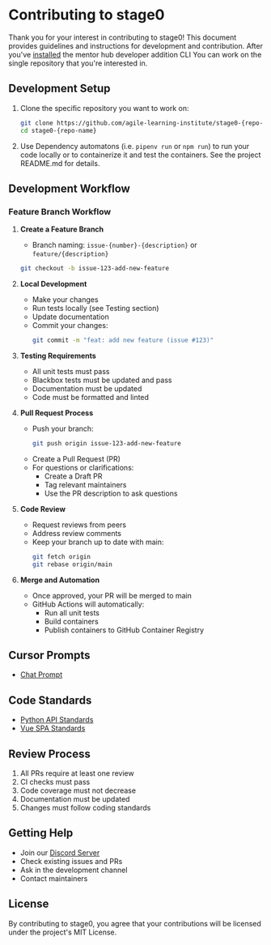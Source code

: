# Contributing to stage0

Thank you for your interest in contributing to stage0! This document provides guidelines and instructions for development and contribution. After you've [installed](./installation.md) the mentor hub developer addition CLI You can work on the single repository that you're interested in.

## Development Setup

1. Clone the specific repository you want to work on:
   ```bash
   git clone https://github.com/agile-learning-institute/stage0-{repo-name}.git
   cd stage0-{repo-name}
   ```

3. Use Dependency automatons (i.e. ``pipenv run`` or ``npm run``) to run your code locally or to containerize it and test the containers. See the project README.md for details.

## Development Workflow

### Feature Branch Workflow

1. **Create a Feature Branch**
   - Branch naming: `issue-{number}-{description}` or `feature/{description}`
   ```bash
   git checkout -b issue-123-add-new-feature
   ```

2. **Local Development**
   - Make your changes
   - Run tests locally (see Testing section)
   - Update documentation
   - Commit your changes:
     ```bash
     git commit -m "feat: add new feature (issue #123)"
     ```

3. **Testing Requirements**
   - All unit tests must pass
   - Blackbox tests must be updated and pass
   - Documentation must be updated
   - Code must be formatted and linted

4. **Pull Request Process**
   - Push your branch:
     ```bash
     git push origin issue-123-add-new-feature
     ```
   - Create a Pull Request (PR)
   - For questions or clarifications:
     - Create a Draft PR
     - Tag relevant maintainers
     - Use the PR description to ask questions

5. **Code Review**
   - Request reviews from peers
   - Address review comments
   - Keep your branch up to date with main:
     ```bash
     git fetch origin
     git rebase origin/main
     ```

6. **Merge and Automation**
   - Once approved, your PR will be merged to main
   - GitHub Actions will automatically:
     - Run all unit tests
     - Build containers
     - Publish containers to GitHub Container Registry

## Cursor Prompts
- [Chat Prompt](./llm_prompts.md)

## Code Standards
- [Python API Standards](./api-standards.md)
- [Vue SPA Standards](./spa-standards.md)

## Review Process

1. All PRs require at least one review
2. CI checks must pass
3. Code coverage must not decrease
4. Documentation must be updated
5. Changes must follow coding standards

## Getting Help

- Join our [Discord Server](https://discord.gg/agile-learning-institute)
- Check existing issues and PRs
- Ask in the development channel
- Contact maintainers

## License

By contributing to stage0, you agree that your contributions will be licensed under the project's MIT License. 